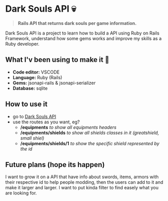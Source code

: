 # Dark Souls API 💀
> **Rails API that returns dark souls per game information.**

Dark Souls API is a project to learn how to build a API using Ruby on Rails Framework, understand how some gems works and improve my skills as a Ruby developer.

## What I'v been using to make it 📑
- **Code editor:** VSCODE
- **Language:** Ruby (Rails)
- **Gems:** jsonapi-rails & jsonapi-serializer
- **Database:** sqlite

## How to use it
- go to <a href="https://operational-corrinne-ishidaw-a74f35ce.koyeb.app" target="_blank">Dark Souls API</a>
- use the routes as you want, eg?
  -  **/equipments** _to show all equipments headers_
  -  **/equipments/shields**  _to show all shields classes in it (greatshield, small shiel)_
  -  **/equipments/shields/1**  _to show the specific shield represented by the id_ 

## Future plans (hope its happen)
I want to grow it on a API that have info about swords, items, armors with their respective id to help people modding, then the users can add to it and make it larger and larger. I want to put kinda filter to find easely what you are looking for.
